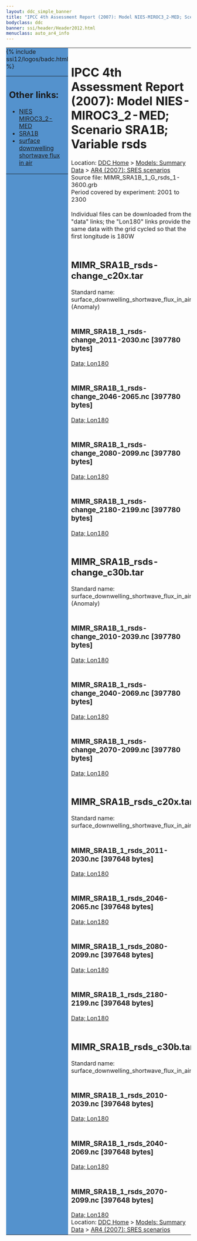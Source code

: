 ```yaml
---
layout: ddc_simple_banner
title: "IPCC 4th Assessment Report (2007): Model NIES-MIROC3_2-MED; Scenario SRA1B; Variable rsds"
bodyclass: ddc
banner: ssi/header/Header2012.html
menuclass: auto_ar4_info
---
```



<table width="100%" border="0" cellspacing="0" cellpadding="0" style="border-collapse: collapse;">
<tr style="margin:0;padding:0;border:0;">
<td style="margin:0;padding:0;border:0;height:1pt;width:150pt;background:#5492CD;" valign="top" >

<div id="lh-col2" class="auto_ar4_info">
<table class="menumain" bgcolor="#5492CD" cellspacing="0" width="100%" border="0">
<tr><td>
<h2> Other links:</h2>
<ul>
<li><a href="/auto/ar4/model-NIES-MIROC3_2-MED.html">NIES<br/>MIROC3_2-MED</a></li>
<li><a href="/auto/ar4/scenario-SRA1B.html">SRA1B</a></li>
<li><a href="/auto/ar4/var-surface_downwelling_shortwave_flux_in_air.html">surface downwelling<br/> shortwave flux in air</a></li>
</ul>
</td></tr>
{% include ssi12/logos/badc.html %}
</table>
</div>
</td>
<td><h1>IPCC 4th Assessment Report (2007): Model NIES-MIROC3_2-MED; Scenario SRA1B; Variable rsds</h1>

<!-- Breadcrumb1 -->
<div id="breadcrumb1" align="left">
Location: <a href="/index.html">DDC Home</a> > <a href="/sim/gcm_clim/">Models: Summary Data</a>
> <a href="/sim/gcm_clim/SRES_AR4/index.html">AR4 (2007): SRES scenarios</a>
</div>
<!-- End of Breadcrumb1 -->Source file: MIMR_SRA1B_1_G_rsds_1-3600.grb
<br/>
Period covered by experiment: 2001 to 2300<br/>
<br/>Individual files can be downloaded from the "data" links; the "Lon180" links provide the same data
         with the grid cycled so that the first longitude is 180W<br/>
<br/><h2>MIMR_SRA1B_rsds-change_c20x.tar</h2>
Standard name: surface_downwelling_shortwave_flux_in_air (Anomaly)<br>
<br/><h3>MIMR_SRA1B_1_rsds-change_2011-2030.nc [397780 bytes]</h3>
<a href="http://apps.ipcc-data.org/cgi-bin/downl/ar4_nc/rsds/MIMR_SRA1B_1_rsds-change_2011-2030.nc">Data; </a><a href="http://apps.ipcc-data.org/cgi-bin/downl/ar4_nc/rsds/MIMR_SRA1B_1_rsds-change_2011-2030.cyto180.nc"> Lon180</a><br/>
<br/><h3>MIMR_SRA1B_1_rsds-change_2046-2065.nc [397780 bytes]</h3>
<a href="http://apps.ipcc-data.org/cgi-bin/downl/ar4_nc/rsds/MIMR_SRA1B_1_rsds-change_2046-2065.nc">Data; </a><a href="http://apps.ipcc-data.org/cgi-bin/downl/ar4_nc/rsds/MIMR_SRA1B_1_rsds-change_2046-2065.cyto180.nc"> Lon180</a><br/>
<br/><h3>MIMR_SRA1B_1_rsds-change_2080-2099.nc [397780 bytes]</h3>
<a href="http://apps.ipcc-data.org/cgi-bin/downl/ar4_nc/rsds/MIMR_SRA1B_1_rsds-change_2080-2099.nc">Data; </a><a href="http://apps.ipcc-data.org/cgi-bin/downl/ar4_nc/rsds/MIMR_SRA1B_1_rsds-change_2080-2099.cyto180.nc"> Lon180</a><br/>
<br/><h3>MIMR_SRA1B_1_rsds-change_2180-2199.nc [397780 bytes]</h3>
<a href="http://apps.ipcc-data.org/cgi-bin/downl/ar4_nc/rsds/MIMR_SRA1B_1_rsds-change_2180-2199.nc">Data; </a><a href="http://apps.ipcc-data.org/cgi-bin/downl/ar4_nc/rsds/MIMR_SRA1B_1_rsds-change_2180-2199.cyto180.nc"> Lon180</a><br/>
<br/><h2>MIMR_SRA1B_rsds-change_c30b.tar</h2>
Standard name: surface_downwelling_shortwave_flux_in_air (Anomaly)<br>
<br/><h3>MIMR_SRA1B_1_rsds-change_2010-2039.nc [397780 bytes]</h3>
<a href="http://apps.ipcc-data.org/cgi-bin/downl/ar4_nc/rsds/MIMR_SRA1B_1_rsds-change_2010-2039.nc">Data; </a><a href="http://apps.ipcc-data.org/cgi-bin/downl/ar4_nc/rsds/MIMR_SRA1B_1_rsds-change_2010-2039.cyto180.nc"> Lon180</a><br/>
<br/><h3>MIMR_SRA1B_1_rsds-change_2040-2069.nc [397780 bytes]</h3>
<a href="http://apps.ipcc-data.org/cgi-bin/downl/ar4_nc/rsds/MIMR_SRA1B_1_rsds-change_2040-2069.nc">Data; </a><a href="http://apps.ipcc-data.org/cgi-bin/downl/ar4_nc/rsds/MIMR_SRA1B_1_rsds-change_2040-2069.cyto180.nc"> Lon180</a><br/>
<br/><h3>MIMR_SRA1B_1_rsds-change_2070-2099.nc [397780 bytes]</h3>
<a href="http://apps.ipcc-data.org/cgi-bin/downl/ar4_nc/rsds/MIMR_SRA1B_1_rsds-change_2070-2099.nc">Data; </a><a href="http://apps.ipcc-data.org/cgi-bin/downl/ar4_nc/rsds/MIMR_SRA1B_1_rsds-change_2070-2099.cyto180.nc"> Lon180</a><br/>
<br/><h2>MIMR_SRA1B_rsds_c20x.tar</h2>
Standard name: surface_downwelling_shortwave_flux_in_air<br>
<br/><h3>MIMR_SRA1B_1_rsds_2011-2030.nc [397648 bytes]</h3>
<a href="http://apps.ipcc-data.org/cgi-bin/downl/ar4_nc/rsds/MIMR_SRA1B_1_rsds_2011-2030.nc">Data; </a><a href="http://apps.ipcc-data.org/cgi-bin/downl/ar4_nc/rsds/MIMR_SRA1B_1_rsds_2011-2030.cyto180.nc"> Lon180</a><br/>
<br/><h3>MIMR_SRA1B_1_rsds_2046-2065.nc [397648 bytes]</h3>
<a href="http://apps.ipcc-data.org/cgi-bin/downl/ar4_nc/rsds/MIMR_SRA1B_1_rsds_2046-2065.nc">Data; </a><a href="http://apps.ipcc-data.org/cgi-bin/downl/ar4_nc/rsds/MIMR_SRA1B_1_rsds_2046-2065.cyto180.nc"> Lon180</a><br/>
<br/><h3>MIMR_SRA1B_1_rsds_2080-2099.nc [397648 bytes]</h3>
<a href="http://apps.ipcc-data.org/cgi-bin/downl/ar4_nc/rsds/MIMR_SRA1B_1_rsds_2080-2099.nc">Data; </a><a href="http://apps.ipcc-data.org/cgi-bin/downl/ar4_nc/rsds/MIMR_SRA1B_1_rsds_2080-2099.cyto180.nc"> Lon180</a><br/>
<br/><h3>MIMR_SRA1B_1_rsds_2180-2199.nc [397648 bytes]</h3>
<a href="http://apps.ipcc-data.org/cgi-bin/downl/ar4_nc/rsds/MIMR_SRA1B_1_rsds_2180-2199.nc">Data; </a><a href="http://apps.ipcc-data.org/cgi-bin/downl/ar4_nc/rsds/MIMR_SRA1B_1_rsds_2180-2199.cyto180.nc"> Lon180</a><br/>
<br/><h2>MIMR_SRA1B_rsds_c30b.tar</h2>
Standard name: surface_downwelling_shortwave_flux_in_air<br>
<br/><h3>MIMR_SRA1B_1_rsds_2010-2039.nc [397648 bytes]</h3>
<a href="http://apps.ipcc-data.org/cgi-bin/downl/ar4_nc/rsds/MIMR_SRA1B_1_rsds_2010-2039.nc">Data; </a><a href="http://apps.ipcc-data.org/cgi-bin/downl/ar4_nc/rsds/MIMR_SRA1B_1_rsds_2010-2039.cyto180.nc"> Lon180</a><br/>
<br/><h3>MIMR_SRA1B_1_rsds_2040-2069.nc [397648 bytes]</h3>
<a href="http://apps.ipcc-data.org/cgi-bin/downl/ar4_nc/rsds/MIMR_SRA1B_1_rsds_2040-2069.nc">Data; </a><a href="http://apps.ipcc-data.org/cgi-bin/downl/ar4_nc/rsds/MIMR_SRA1B_1_rsds_2040-2069.cyto180.nc"> Lon180</a><br/>
<br/><h3>MIMR_SRA1B_1_rsds_2070-2099.nc [397648 bytes]</h3>
<a href="http://apps.ipcc-data.org/cgi-bin/downl/ar4_nc/rsds/MIMR_SRA1B_1_rsds_2070-2099.nc">Data; </a><a href="http://apps.ipcc-data.org/cgi-bin/downl/ar4_nc/rsds/MIMR_SRA1B_1_rsds_2070-2099.cyto180.nc"> Lon180</a><br/>
<!-- Breadcrumb2 -->
<div id="breadcrumb2" align="left">
Location: <a href="/index.html">DDC Home</a> > <a href="/sim/gcm_clim/">Models: Summary Data</a>
> <a href="/sim/gcm_clim/SRES_AR4/index.html">AR4 (2007): SRES scenarios</a>
</div>
<!-- End of Breadcrumb2 --></td></tr></table>
